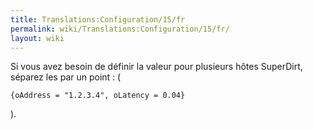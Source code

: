 ```yaml
---
title: Translations:Configuration/15/fr
permalink: wiki/Translations:Configuration/15/fr/
layout: wiki
---
```


Si vous avez besoin de définir la valeur pour plusieurs hôtes SuperDirt,
séparez les par un point : (

    {oAddress = "1.2.3.4", oLatency = 0.04}

).
